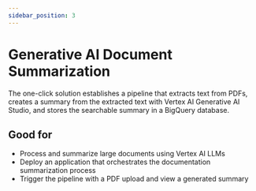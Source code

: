 ```yaml
---
sidebar_position: 3
---
```


# Generative AI Document Summarization

The one-click solution establishes a pipeline that extracts text from PDFs, creates a summary from the extracted text with Vertex AI Generative AI Studio, and stores the searchable summary in a BigQuery database.

## Good for

- Process and summarize large documents using Vertex AI LLMs
- Deploy an application that orchestrates the documentation summarization process
- Trigger the pipeline with a PDF upload and view a generated summary
